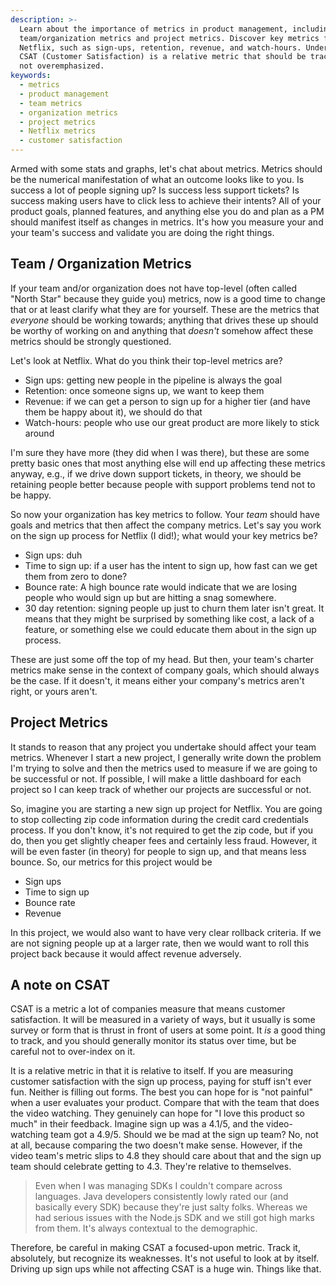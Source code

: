 ```yaml
---
description: >-
  Learn about the importance of metrics in product management, including
  team/organization metrics and project metrics. Discover key metrics for
  Netflix, such as sign-ups, retention, revenue, and watch-hours. Understand how
  CSAT (Customer Satisfaction) is a relative metric that should be tracked but
  not overemphasized.
keywords:
  - metrics
  - product management
  - team metrics
  - organization metrics
  - project metrics
  - Netflix metrics
  - customer satisfaction
---
```


Armed with some stats and graphs, let's chat about metrics. Metrics should be the numerical manifestation of what an outcome looks like to you. Is success a lot of people signing up? Is success less support tickets? Is success making users have to click less to achieve their intents? All of your product goals, planned features, and anything else you do and plan as a PM should manifest itself as changes in metrics. It's how you measure your and your team's success and validate you are doing the right things.

## Team / Organization Metrics

If your team and/or organization does not have top-level (often called "North Star" because they guide you) metrics, now is a good time to change that or at least clarify what they are for yourself. These are the metrics that _everyone_ should be working towards; anything that drives these up should be worthy of working on and anything that _doesn't_ somehow affect these metrics should be strongly questioned.

Let's look at Netflix. What do you think their top-level metrics are?

- Sign ups: getting new people in the pipeline is always the goal
- Retention: once someone signs up, we want to keep them
- Revenue: if we can get a person to sign up for a higher tier (and have them be happy about it), we should do that
- Watch-hours: people who use our great product are more likely to stick around

I'm sure they have more (they did when I was there), but these are some pretty basic ones that most anything else will end up affecting these metrics anyway, e.g., if we drive down support tickets, in theory, we should be retaining people better because people with support problems tend not to be happy.

So now your organization has key metrics to follow. Your _team_ should have goals and metrics that then affect the company metrics. Let's say you work on the sign up process for Netflix (I did!); what would your key metrics be?

- Sign ups: duh
- Time to sign up: if a user has the intent to sign up, how fast can we get them from zero to done?
- Bounce rate: A high bounce rate would indicate that we are losing people who would sign up but are hitting a snag somewhere.
- 30 day retention: signing people up just to churn them later isn't great. It means that they might be surprised by something like cost, a lack of a feature, or something else we could educate them about in the sign up process.

These are just some off the top of my head. But then, your team's charter metrics make sense in the context of company goals, which should always be the case. If it doesn't, it means either your company's metrics aren't right, or yours aren't.

## Project Metrics

It stands to reason that any project you undertake should affect your team metrics. Whenever I start a new project, I generally write down the problem I'm trying to solve and then the metrics used to measure if we are going to be successful or not. If possible, I will make a little dashboard for each project so I can keep track of whether our projects are successful or not.

So, imagine you are starting a new sign up project for Netflix. You are going to stop collecting zip code information during the credit card credentials process. If you don't know, it's not required to get the zip code, but if you do, then you get slightly cheaper fees and certainly less fraud. However, it will be even faster (in theory) for people to sign up, and that means less bounce. So, our metrics for this project would be

- Sign ups
- Time to sign up
- Bounce rate
- Revenue

In this project, we would also want to have very clear rollback criteria. If we are not signing people up at a larger rate, then we would want to roll this project back because it would affect revenue adversely.

## A note on CSAT

CSAT is a metric a lot of companies measure that means customer satisfaction. It will be measured in a variety of ways, but it usually is some survey or form that is thrust in front of users at some point. It _is_ a good thing to track, and you should generally monitor its status over time, but be careful not to over-index on it.

It is a relative metric in that it is relative to itself. If you are measuring customer satisfaction with the sign up process, paying for stuff isn't ever fun. Neither is filling out forms. The best you can hope for is "not painful" when a user evaluates your product. Compare that with the team that does the video watching. They genuinely can hope for "I love this product so much" in their feedback. Imagine sign up was a 4.1/5, and the video-watching team got a 4.9/5. Should we be mad at the sign up team? No, not at all, because comparing the two doesn't make sense. However, if the video team's metric slips to 4.8 they should care about that and the sign up team should celebrate getting to 4.3. They're relative to themselves.

> Even when I was managing SDKs I couldn't compare across languages. Java developers consistently lowly rated our (and basically every SDK) because they're just salty folks. Whereas we had serious issues with the Node.js SDK and we still got high marks from them. It's always contextual to the demographic.

Therefore, be careful in making CSAT a focused-upon metric. Track it, absolutely, but recognize its weaknesses. It's not useful to look at by itself. Driving up sign ups while not affecting CSAT is a huge win. Things like that.
